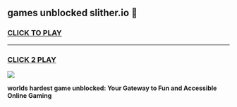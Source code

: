 
## games unblocked slither.io 👋
<h3>
<a href="https://premium.freeplayer.one?title=games_unblocked_slither.io&ref=13F">CLICK TO PLAY</a></h3>
<hr>

<h3>
<a href="https://premium.freeplayer.one?title=games_unblocked_slither.io&ref=13F">CLICK 2 PLAY</a>
  
</h3>

<a href="https://premium.freeplayer.one?title=games_unblocked_slither.io&ref=12F/"><img src="https://clearcache.store/games.png"></a>


**worlds hardest game unblocked: Your Gateway to Fun and Accessible Online Gaming**
